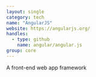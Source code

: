 ```yaml
---
layout: single
category: tech
name: "AngularJS"
website: https://angularjs.org/
handles:
  - type: github
    name: angular/angular.js
group: core
---
```


A front-end web app framework

